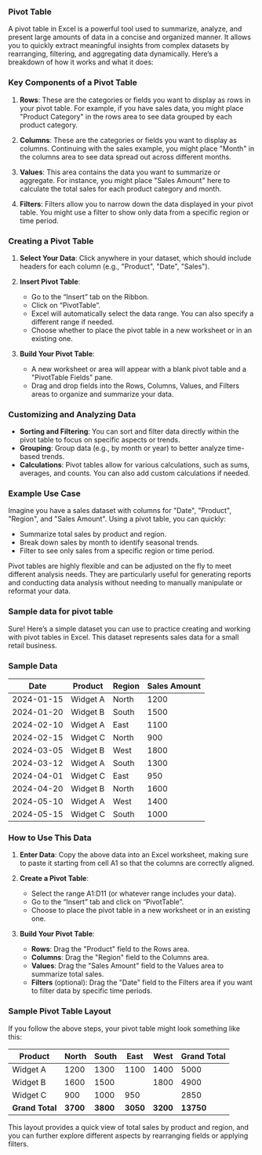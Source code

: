 ### Pivot Table
A pivot table in Excel is a powerful tool used to summarize, analyze, and present large amounts of data in a concise and organized manner. It allows you to quickly extract meaningful insights from complex datasets by rearranging, filtering, and aggregating data dynamically. Here’s a breakdown of how it works and what it does:

### Key Components of a Pivot Table

1. **Rows**: These are the categories or fields you want to display as rows in your pivot table. For example, if you have sales data, you might place "Product Category" in the rows area to see data grouped by each product category.

2. **Columns**: These are the categories or fields you want to display as columns. Continuing with the sales example, you might place "Month" in the columns area to see data spread out across different months.

3. **Values**: This area contains the data you want to summarize or aggregate. For instance, you might place "Sales Amount" here to calculate the total sales for each product category and month.

4. **Filters**: Filters allow you to narrow down the data displayed in your pivot table. You might use a filter to show only data from a specific region or time period.

### Creating a Pivot Table

1. **Select Your Data**: Click anywhere in your dataset, which should include headers for each column (e.g., "Product", "Date", "Sales").

2. **Insert Pivot Table**:
   - Go to the “Insert” tab on the Ribbon.
   - Click on “PivotTable”.
   - Excel will automatically select the data range. You can also specify a different range if needed.
   - Choose whether to place the pivot table in a new worksheet or in an existing one.

3. **Build Your Pivot Table**:
   - A new worksheet or area will appear with a blank pivot table and a "PivotTable Fields" pane.
   - Drag and drop fields into the Rows, Columns, Values, and Filters areas to organize and summarize your data.

### Customizing and Analyzing Data

- **Sorting and Filtering**: You can sort and filter data directly within the pivot table to focus on specific aspects or trends.
- **Grouping**: Group data (e.g., by month or year) to better analyze time-based trends.
- **Calculations**: Pivot tables allow for various calculations, such as sums, averages, and counts. You can also add custom calculations if needed.

### Example Use Case

Imagine you have a sales dataset with columns for "Date", "Product", "Region", and "Sales Amount". Using a pivot table, you can quickly:

- Summarize total sales by product and region.
- Break down sales by month to identify seasonal trends.
- Filter to see only sales from a specific region or time period.

Pivot tables are highly flexible and can be adjusted on the fly to meet different analysis needs. They are particularly useful for generating reports and conducting data analysis without needing to manually manipulate or reformat your data.

### Sample data for pivot table

Sure! Here’s a simple dataset you can use to practice creating and working with pivot tables in Excel. This dataset represents sales data for a small retail business.

### Sample Data

| Date       | Product     | Region    | Sales Amount |
|------------|-------------|-----------|--------------|
| 2024-01-15 | Widget A     | North     | 1200         |
| 2024-01-20 | Widget B     | South     | 1500         |
| 2024-02-10 | Widget A     | East      | 1100         |
| 2024-02-15 | Widget C     | North     | 900          |
| 2024-03-05 | Widget B     | West      | 1800         |
| 2024-03-12 | Widget A     | South     | 1300         |
| 2024-04-01 | Widget C     | East      | 950          |
| 2024-04-20 | Widget B     | North     | 1600         |
| 2024-05-10 | Widget A     | West      | 1400         |
| 2024-05-15 | Widget C     | South     | 1000         |

### How to Use This Data

1. **Enter Data**: Copy the above data into an Excel worksheet, making sure to paste it starting from cell A1 so that the columns are correctly aligned.

2. **Create a Pivot Table**:
   - Select the range A1:D11 (or whatever range includes your data).
   - Go to the “Insert” tab and click on “PivotTable”.
   - Choose to place the pivot table in a new worksheet or in an existing one.

3. **Build Your Pivot Table**:
   - **Rows**: Drag the "Product" field to the Rows area.
   - **Columns**: Drag the "Region" field to the Columns area.
   - **Values**: Drag the "Sales Amount" field to the Values area to summarize total sales.
   - **Filters** (optional): Drag the "Date" field to the Filters area if you want to filter data by specific time periods.

### Sample Pivot Table Layout

If you follow the above steps, your pivot table might look something like this:

| Product   | North | South | East | West | Grand Total |
|-----------|-------|-------|------|------|-------------|
| Widget A  | 1200  | 1300  | 1100 | 1400 | 5000        |
| Widget B  | 1600  | 1500  |      | 1800 | 4900        |
| Widget C  | 900   | 1000  | 950  |      | 2850        |
| **Grand Total** | **3700** | **3800** | **3050** | **3200** | **13750** |

This layout provides a quick view of total sales by product and region, and you can further explore different aspects by rearranging fields or applying filters.